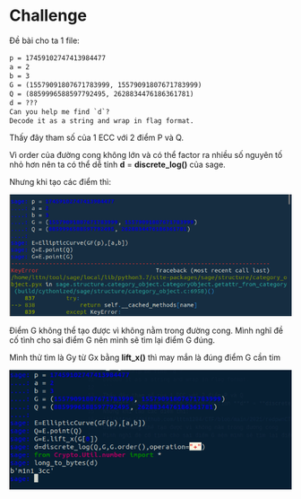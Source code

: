 # Challenge
Đề bài cho ta 1 file:
```
p = 17459102747413984477
a = 2
b = 3
G = (15579091807671783999, 15579091807671783999)
Q = (8859996588597792495, 2628834476186361781)
d = ???
Can you help me find `d`?
Decode it as a string and wrap in flag format.
```
Thấy đây tham số của 1 ECC với 2 điểm P và Q.

Vì order của đường cong không lớn và có thể factor ra nhiều số nguyên tố nhỏ hơn  nên ta có thể dễ tính **d** = **discrete_log()** của sage.

Nhưng khi tạo các điểm thì:

![](https://github.com/lttn1204/CTF/blob/main/2021/redpwnCTF/blecc/image1.png)

Điểm G không thể tạo được vì không nằm trong đường cong. Mình nghĩ đề cố tình cho sai điểm G nên mình sẽ tìm lại điểm G đúng.

Mình thử tìm là Gy từ Gx bằng **lift_x()** thì may mắn là đúng điểm G cần tim 

![](https://github.com/lttn1204/CTF/blob/main/2021/redpwnCTF/blecc/image2.png)


